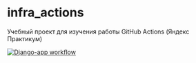 # infra_actions
Учебный проект для изучения работы GitHub Actions (Яндекс Практикум)

[![Django-app workflow](https://github.com/Mendozzzzz/infra_actions/actions/workflows/main.yml/badge.svg)](https://github.com/Mendozzzzz/infra_actions/actions/workflows/main.yml)